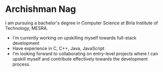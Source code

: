 # Archishman Nag

I am pursuing a bachelor's degree in Computer Science at Birla Institute of Technology, MESRA.

- I'm currently working on upskilling myself towards full-stack development
- Have experience in C, C++, Java, JavaScript
- I'm looking forward to collaborating on entry-level projects where I can upskill myself and contribute effectively towards the development process.

<!--
**Cruzer0110/Cruzer0110** is a ✨ _special_ ✨ repository because its `README.md` (this file) appears on your GitHub profile.

Here are some ideas to get you started:

- 🔭 I’m currently working on ...
- 🌱 I’m currently learning ...
- 👯 I’m looking to collaborate on ...
- 🤔 I’m looking for help with ...
- 💬 Ask me about ...
- 📫 How to reach me: ...
- 😄 Pronouns: ...
- ⚡ Fun fact: ...
-->

